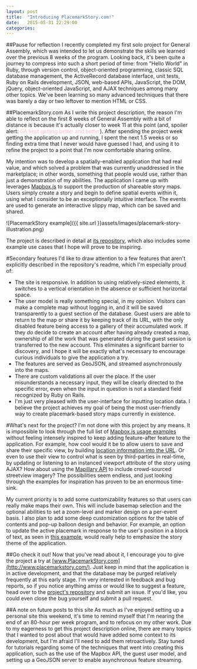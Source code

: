 ```yaml
---
layout: post
title:  "Introducing PlacemarkStory.com!"
date:   2015-05-31 22:29:00
categories:
---
```


##Pause for reflection
I recently completed my first solo project for General Assembly, which was intended to let us demonstrate the skills we learned over the previous 8 weeks of the program. Looking back, it's been quite a journey to compress into such a short period of time: from "Hello World" in Ruby, through version control, object-oriented programming, classic SQL database management, the ActiveRecord database interface, unit tests, Ruby on Rails development, JSON, web-based APIs, JavaScript, the DOM, jQuery, object-oriented JavaScript, and AJAX techniques among many other topics. We've been learning so many advanced techniques that there was barely a day or two leftover to mention HTML or CSS.

##PlacemarkStory.com
As I write this project description, the reason I'm able to reflect on the first 8 weeks of General Assembly with a bit of distance is because it's actually closer to week 11 at this point (and, spoiler alert: <span style="color:pink">GA kept getting better and better</span>). After spending the project week getting the application up and running, I spent the next 1.5 weeks or so finding extra time that I never would have guessed I had, and using it to refine the project to a point that I'm now comfortable sharing online.

My intention was to develop a spatially-enabled application that had real value, and which solved a problem that was currently unaddressed in the marketplace; in other words, something that people would use, rather than just a demonstration of my abilities. The application I came up with leverages [Mapbox.js](https://www.mapbox.com/mapbox.js/api/) to support the production of shareable story maps. Users simply create a story and begin to define spatial events within it, using what I consider to be an exceptionally intuitive interface. The events are used to generate an interactive slippy map, which can be saved and shared.

![PlacemarkStory example]({{ site.url }}assets/images/placemark-story-illustration.png)

The project is described in detail at [its repository](https://github.com/nbumbarger/placemark_story), which also includes some example use cases that I hope will prove to be inspiring.

#Secondary features
I'd like to draw attention to a few features that aren't explicitly described in the repository's readme, which I'm especially proud of:

- The site is responsive. In addition to using relatively-sized elements, it 
switches to a vertical orientation in the absence or sufficient horizontal space.
- The user model is really something special, in my opinion. Visitors can make a complete map without logging in, and it will be saved transparently to a guest section of the database. Guest users are able to return to the map or share it by keeping track of its URL, with the only disabled feature being access to a gallery of their accumulated work. If they *do* decide to create an account after having already created a map, ownership of all the work that was generated during the guest session is transferred to the new account. This eliminates a significant barrier to discovery, and I hope it will be exactly what's necessary to encourage curious individuals to give the application a try.
- The features are served as GeoJSON, and streamed asynchronously into the maps.
- There are custom validations all over the place. If the user misunderstands a necessary input, they will be clearly directed to the specific error, even when the input in question is not a standard field recognized by Ruby on Rails.
- I'm just very pleased with the user-interface for inputting location data. I believe the project achieves my goal of being the most user-friendly way to create placemark-based story maps currently in existence.

#What's next for the project?
I'm not done with this project by any means. It is impossible to look through the full list of [Mapbox.js usage examples](https://www.mapbox.com/mapbox.js/example/v1.0.0/) without feeling intensely inspired to keep adding feature-after feature to the application. For example, how cool would it be to allow users to save and share their specific view, by building [location information into the URL](https://www.mapbox.com/mapbox.js/example/v1.0.0/leaflet-hash/). Or even to use their view to control what is seen by third-parties in real-time, by updating or listening to an instanced viewport attribute of the story using AJAX? How about using the [Mapillary API](https://www.mapbox.com/mapbox.js/example/v1.0.0/images-from-mapillary/) to include crowd-sourced streetview imagery? The possibilities seem endless, and just looking through the examples for inspiration has proven to be an enormous time-sink.

My current priority is to add some customizability features so that users can really make maps their own. This will include basemap selection and the optional abilities to set a zoom-level and marker design on a per-event basis. I also plan to add some deep customization options for the table of contents and pop-up balloon design and behavior. For example, an option to update the active placemark in response to the user's position in a block of text, as seen in [this example](https://www.mapbox.com/mapbox.js/example/v1.0.0/scroll-driven-navigation/), would really help to emphasize the story theme of the application.

##Go check it out!
Now that you've read about it, I encourage you to give the project a try at [www.PlacemarkStory.com](http://www.placemarkstory.com/). Just keep in mind that the application is in active development, and that the database may be purged relatively frequently at this early stage. I'm very interested in feedback and bug reports, so if you notice anything amiss or would like to suggest a feature,  head over to the [project's repository](https://github.com/nbumbarger/placemark_story) and submit an issue. If you'd like, you could even close the bug yourself and submit a pull request. 

##A note on future posts to this site
As much as I've enjoyed setting up a personal site this weekend, it's time to remind myself that I'm nearing the end of an 80-hour per week program, and to refocus on my other work. Due to my eagerness to get this project description online, there are many topics that I wanted to post about that would have added some context to its development, but I'm afraid I'll need to add them retroactively. Stay tuned for tutorials regarding some of the techniques that went into creating this application, such as the use of the Mapbox API, the guest user model, and setting up a GeoJSON server to enable asynchronous feature streaming.